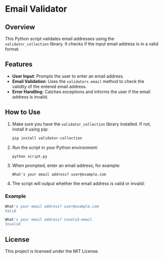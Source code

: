 # Email Validator

## Overview

This Python script validates email addresses using the `validator_collection` library. It checks if the input email address is in a valid format.

## Features

- **User Input**: Prompts the user to enter an email address.
- **Email Validation**: Uses the `validators.email` method to check the validity of the entered email address.
- **Error Handling**: Catches exceptions and informs the user if the email address is invalid.

## How to Use

1. Make sure you have the `validator_collection` library installed. If not, install it using pip:

   ```bash
   pip install validator-collection
   ```

2. Run the script in your Python environment:

   ```bash
   python script.py
   ```

3. When prompted, enter an email address, for example:

   ```
   What's your email address? user@example.com
   ```

4. The script will output whether the email address is valid or invalid:

### Example

```bash
What's your email address? user@example.com
Valid
```

```bash
What's your email address? invalid-email
Invalid
```

## License

This project is licensed under the MIT License.